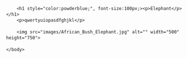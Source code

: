 <!DOCTYPE html>
<html lang="en">
    <head>
        <title>Elephant</title>
    </head>
    <body>
        <style>
        body {
            background-image: url('_abstract-green-gradient-mesh-color-background-with-blank-smooth-and-blurred-multicolored-style-for-website-banner-and-paper-card-decorative-graphic-design-vector.jpg');
        }
            p{
                text-align: center;
            }
        </style>
        </head>
        
        <h1 style="color:powderblue;", font-size:100px;><p>Elephant</p></h1>
        <p>qwertyuiopasdfghjkl</p>

        <img src="images/African_Bush_Elephant.jpg" alt="" width="500" height="750">

    </body>
</html>
